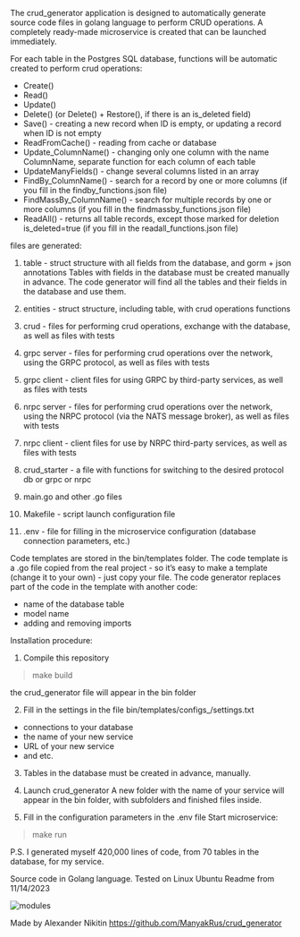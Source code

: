 The crud_generator application is designed to automatically generate source code files
in golang language to perform CRUD operations.
A completely ready-made microservice is created that can be launched immediately.

For each table in the Postgres SQL database, functions will be automatic created to perform crud operations:
- Create()
- Read()
- Update()
- Delete() (or Delete() + Restore(), if there is an is_deleted field)
- Save() - creating a new record when ID is empty, or updating a record when ID is not empty
- ReadFromCache() - reading from cache or database
- Update_ColumnName() - changing only one column with the name ColumnName,
separate function for each column of each table
- UpdateManyFields() - change several columns listed in an array
- FindBy_ColumnName() - search for a record by one or more columns (if you fill in the findby_functions.json file)
- FindMassBy_ColumnName() - search for multiple records by one or more columns (if you fill in the findmassby_functions.json file)
- ReadAll() - returns all table records, except those marked for deletion is_deleted=true (if you fill in the readall_functions.json file)

files are generated:
1. table - struct structure with all fields from the database, and gorm + json annotations
Tables with fields in the database must be created manually in advance.
The code generator will find all the tables and their fields in the database and use them.

2. entities - struct structure, including table, with crud operations functions

3. crud - files for performing crud operations, exchange with the database,
as well as files with tests

4. grpc server - files for performing crud operations over the network, using the GRPC protocol,
as well as files with tests

5. grpc client - client files for using GRPC by third-party services,
as well as files with tests

6. nrpc server - files for performing crud operations over the network, using the NRPC protocol (via the NATS message broker),
as well as files with tests

7. nrpc client - client files for use by NRPC third-party services,
as well as files with tests

8. crud_starter - a file with functions for switching to the desired protocol db or grpc or nrpc

9. main.go and other .go files

10. Makefile - script launch configuration file

11. .env - file for filling in the microservice configuration (database connection parameters, etc.)


Code templates are stored in the bin/templates folder.
The code template is a .go file copied from the real project -
so it’s easy to make a template (change it to your own) - just copy your file.
The code generator replaces part of the code in the template with another code:
- name of the database table
- model name
- adding and removing imports

Installation procedure:
1. Compile this repository
>make build
>
the crud_generator file will appear in the bin folder

2. Fill in the settings in the file bin/templates/configs_/settings.txt
- connections to your database
- the name of your new service
- URL of your new service
- and etc.

3. Tables in the database must be created in advance, manually.

4. Launch crud_generator
A new folder with the name of your service will appear in the bin folder,
with subfolders and finished files inside.

5. Fill in the configuration parameters in the .env file
Start microservice:
>make run
>



P.S.
I generated myself 420,000 lines of code, from 70 tables in the database, for my service.


Source code in Golang language.
Tested on Linux Ubuntu
Readme from 11/14/2023

![modules](https://github.com/ManyakRus/crud_generator/assets/30662875/304a41fa-a84c-40c4-9566-e5d65a381175)


Made by Alexander Nikitin
https://github.com/ManyakRus/crud_generator
